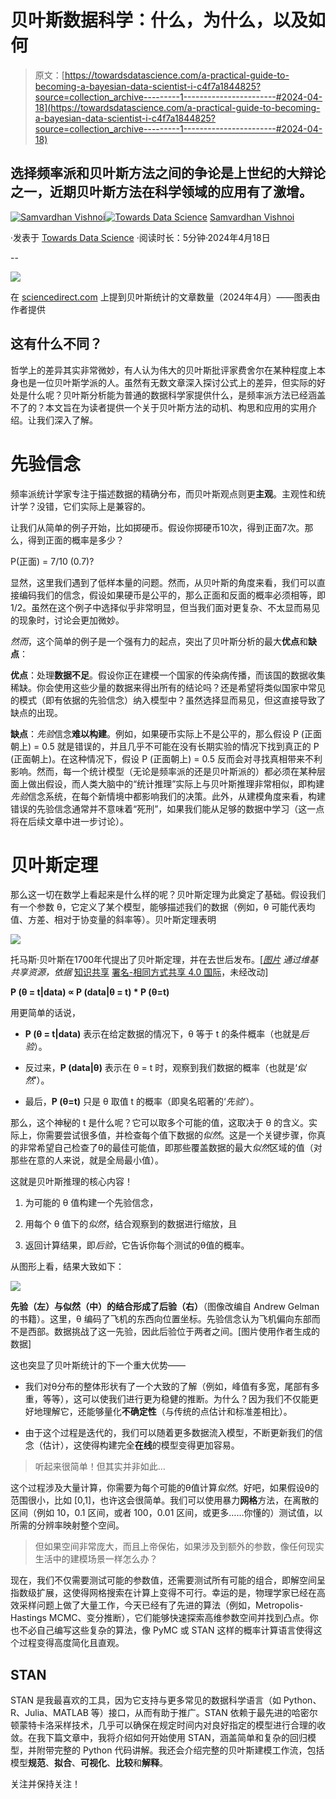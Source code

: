 # 贝叶斯数据科学：什么，为什么，以及如何

> 原文：[https://towardsdatascience.com/a-practical-guide-to-becoming-a-bayesian-data-scientist-i-c4f7a1844825?source=collection_archive---------1-----------------------#2024-04-18](https://towardsdatascience.com/a-practical-guide-to-becoming-a-bayesian-data-scientist-i-c4f7a1844825?source=collection_archive---------1-----------------------#2024-04-18)

## 选择频率派和贝叶斯方法之间的争论是上世纪的大辩论之一，近期贝叶斯方法在科学领域的应用有了激增。

[](https://medium.com/@samvardhanvishnoi2026?source=post_page---byline--c4f7a1844825--------------------------------)[![Samvardhan Vishnoi](../Images/a99d8db797d6ff346aed66cc84f0f32e.png)](https://medium.com/@samvardhanvishnoi2026?source=post_page---byline--c4f7a1844825--------------------------------)[](https://towardsdatascience.com/?source=post_page---byline--c4f7a1844825--------------------------------)[![Towards Data Science](../Images/a6ff2676ffcc0c7aad8aaf1d79379785.png)](https://towardsdatascience.com/?source=post_page---byline--c4f7a1844825--------------------------------) [Samvardhan Vishnoi](https://medium.com/@samvardhanvishnoi2026?source=post_page---byline--c4f7a1844825--------------------------------)

·发表于 [Towards Data Science](https://towardsdatascience.com/?source=post_page---byline--c4f7a1844825--------------------------------) ·阅读时长：5分钟·2024年4月18日

--

![](../Images/a74b40af39819f23169df290f1ed1fb9.png)

在 [sciencedirect.com](http://sciencedirect.com) 上提到贝叶斯统计的文章数量（2024年4月）——图表由作者提供

## 这有什么不同？

哲学上的差异其实非常微妙，有人认为伟大的贝叶斯批评家费舍尔在某种程度上本身也是一位贝叶斯学派的人。虽然有无数文章深入探讨公式上的差异，但实际的好处是什么呢？贝叶斯分析能为普通的数据科学家提供什么，是频率派方法已经涵盖不了的？本文旨在为读者提供一个关于贝叶斯方法的动机、构思和应用的实用介绍。让我们深入了解。

# 先验信念

频率派统计学家专注于描述数据的精确分布，而贝叶斯观点则更**主观**。主观性和统计学？没错，它们实际上是兼容的。

让我们从简单的例子开始，比如掷硬币。假设你掷硬币10次，得到正面7次。那么，得到正面的概率是多少？

P(正面) = 7/10 (0.7)?

显然，这里我们遇到了低样本量的问题。然而，从贝叶斯的角度来看，我们可以直接编码我们的信念，假设如果硬币是公平的，那么正面和反面的概率必须相等，即1/2。虽然在这个例子中选择似乎非常明显，但当我们面对更复杂、不太显而易见的现象时，讨论会更加微妙。

*然而*，这个简单的例子是一个强有力的起点，突出了贝叶斯分析的最大**优点**和**缺点**：

**优点**：处理**数据不足**。假设你正在建模一个国家的传染病传播，而该国的数据收集稀缺。你会使用这些少量的数据来得出所有的结论吗？还是希望将类似国家中常见的模式（即有依据的先验信念）纳入模型中？虽然选择显而易见，但这直接导致了缺点的出现。

**缺点**：*先验*信念**难以构建**。例如，如果硬币实际上不是公平的，那么假设 P (正面朝上) = 0.5 就是错误的，并且几乎不可能在没有长期实验的情况下找到真正的 P (正面朝上)。在这种情况下，假设 P (正面朝上) = 0.5 反而会对寻找真相带来不利影响。然而，每一个统计模型（无论是频率派的还是贝叶斯派的）都必须在某种层面上做出假设，而人类大脑中的“统计推理”实际上与贝叶斯推理非常相似，即构建*先验*信念系统，在每个新情境中都影响我们的决策。此外，从建模角度来看，构建错误的先验信念通常并不意味着“死刑”，如果我们能从足够的数据中学习（这一点将在后续文章中进一步讨论）。

# 贝叶斯定理

那么这一切在数学上看起来是什么样的呢？贝叶斯定理为此奠定了基础。假设我们有一个参数 θ，它定义了某个模型，能够描述我们的数据（例如，θ 可能代表均值、方差、相对于协变量的斜率等）。贝叶斯定理表明

![](../Images/4096bb1ae456a9797d7d597f809a1d59.png)

托马斯·贝叶斯在1700年代提出了贝叶斯定理，并在去世后发布。[[*图片*](https://commons.wikimedia.org/wiki/File:ThomasBayes.png) *通过维基共享资源，依据* [知识共享](https://en.wikipedia.org/wiki/en:Creative_Commons) [署名-相同方式共享 4.0 国际](https://creativecommons.org/licenses/by-sa/4.0/deed.en)，未经改动]

**P (θ = t|data) ∝ P (data|θ = t) * P (θ=t)**

用更简单的话说，

+   **P (θ = t|data)** 表示在给定数据的情况下，θ 等于 t 的条件概率（也就是*后验*）。

+   反过来，**P (data|θ)** 表示在 θ = t 时，观察到我们数据的概率（也就是‘*似然*’）。

+   最后，**P (θ=t)** 只是 θ 取值 t 的概率（即臭名昭著的‘*先验*’）。

那么，这个神秘的 t 是什么呢？它可以取多个可能的值，这取决于 θ 的含义。实际上，你需要尝试很多值，并检查每个值下数据的*似然*。这是一个关键步骤，你真的非常希望自己检查了θ的最佳可能值，即那些覆盖数据的最大*似然*区域的值（对那些在意的人来说，就是全局最小值）。

这就是贝叶斯推理的核心内容！

1.  为可能的 θ 值构建一个先验信念，

1.  用每个 θ 值下的*似然*，结合观察到的数据进行缩放，且

1.  返回计算结果，即*后验*，它告诉你每个测试的θ值的概率。

从图形上看，结果大致如下：

![](../Images/ebb505109267dff5a20a1368a71bfc28.png)

**先验（左）**与**似然（中）**的结合形成了**后验（右）**（图像改编自 Andrew Gelman 的书籍）。这里，θ 编码了飞机的东西向位置坐标。先验信念认为飞机偏向东部而不是西部。数据挑战了这一先验，因此后验位于两者之间。[图片使用作者生成的数据]

这也突显了贝叶斯统计的下一个重大优势——

+   我们对θ分布的整体形状有了一个大致的了解（例如，峰值有多宽，尾部有多重，等等），这可以使我们进行更为稳健的推断。为什么？因为我们不仅能更好地理解它，还能够量化**不确定性**（与传统的点估计和标准差相比）。

+   由于这个过程是迭代的，我们可以随着更多数据流入模型，不断更新我们的信念（估计），这使得构建完全**在线**的模型变得更加容易。

> 听起来很简单！但其实并非如此…

这个过程涉及大量计算，你需要为每个可能的θ值计算*似然*。好吧，如果假设θ的范围很小，比如 [0,1]，也许这会很简单。我们可以使用暴力**网格**方法，在离散的区间（例如 10，0.1 区间，或者 100，0.01 区间，或更多……你懂的）测试值，以所需的分辨率映射整个空间。

> 但如果空间非常庞大，而且上帝保佑，如果涉及到额外的参数，像任何现实生活中的建模场景一样怎么办？

现在，我们不仅需要测试可能的参数值，还需要测试所有可能的组合，即解空间呈指数级扩展，这使得网格搜索在计算上变得不可行。幸运的是，物理学家已经在高效采样问题上做了大量工作，今天已经有了先进的算法（例如，Metropolis-Hastings MCMC、变分推断），它们能够快速探索高维参数空间并找到凸点。你也不必自己编写这些复杂的算法，像 PyMC 或 STAN 这样的概率计算语言使得这个过程变得高度简化且直观。

## **STAN**

STAN 是我最喜欢的工具，因为它支持与更多常见的数据科学语言（如 Python、R、Julia、MATLAB 等）接口，从而有助于推广。STAN 依赖于最先进的哈密尔顿蒙特卡洛采样技术，几乎可以确保在规定时间内对良好指定的模型进行合理的收敛。在我下篇文章中，我将介绍如何开始使用 STAN，涵盖简单和复杂的回归模型，并附带完整的 Python 代码讲解。我还会介绍完整的贝叶斯建模工作流，包括模型**规范**、**拟合**、**可视化**、**比较**和**解释**。

关注并保持关注！
